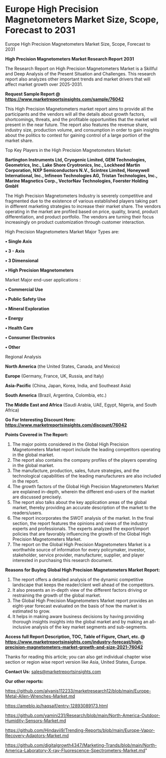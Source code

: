 # Europe High Precision Magnetometers Market Size, Scope, Forecast to 2031
 Europe High Precision Magnetometers Market Size, Scope, Forecast to 2031

<strong>High Precision Magnetometers Market Research Report 2031</strong>

The Research Report on High Precision Magnetometers Market is a Skillful and Deep Analysis of the Present Situation and Challenges. This research report also analyzes other important trends and market drivers that will affect market growth over 2025-2031.

<strong>Request Sample Report @ <a href=https://www.marketreportsinsights.com/sample/76042>https://www.marketreportsinsights.com/sample/76042</a></strong>

This High Precision Magnetometers market report aims to provide all the participants and the vendors will all the details about growth factors, shortcomings, threats, and the profitable opportunities that the market will present in the near future. The report also features the revenue share, industry size, production volume, and consumption in order to gain insights about the politics to contest for gaining control of a large portion of the market share.

Top Key Players in the High Precision Magnetometers Market:

<strong>Bartington Instruments Ltd, Cryogenic Limited, GEM Technologies, Geometrics, Inc., Lake Shore Cryotronics, Inc., Lockheed Martin Corporation, NXP Semiconductors N.V., Scintrex Limited, Honeywell International, Inc., Infineon Technologies AG, Tristan Technologies, Inc., Marine Magnetics Corp., VectorNav Technologies, Foerster Holding GmbH</strong>

The High Precision Magnetometers Industry is severely competitive and fragmented due to the existence of various established players taking part in different marketing strategies to increase their market share. The vendors operating in the market are profiled based on price, quality, brand, product differentiation, and product portfolio. The vendors are turning their focus increasingly on product customization through customer interaction.

High Precision Magnetometers Market Major Types are:

<strong>• Single Axis

• 3 - Axis

• 3 Dimensional

• High Precision Magnetometers</strong>

Market Major end-user applications :

<strong>• Commercial Use

• Public Safety Use

• Mineral Exploration

• Energy

• Health Care

• Consumer Electronics

• Other</strong>

Regional Analysis

</u><strong><b>North America</b></strong> (the United States, Canada, and Mexico)

<strong><b>Europe </b></strong>(Germany, France, UK, Russia, and Italy)

<strong><b>Asia-Pacific</b></strong> (China, Japan, Korea, India, and Southeast Asia)

<strong><b>South America</b></strong> (Brazil, Argentina, Colombia, etc.)

<strong><b>The Middle East and Africa</b></strong> (Saudi Arabia, UAE, Egypt, Nigeria, and South Africa)

<strong>Go For Interesting Discount Here: <a href=https://www.marketreportsinsights.com/discount/76042>https://www.marketreportsinsights.com/discount/76042</a></strong>

<strong>Points Covered in The Report:</strong>
<ol>
  <li>The major points considered in the Global High Precision Magnetometers Market report include the leading competitors operating in the global market.</li>
  <li>The report also contains the company profiles of the players operating in the global market.</li>
  <li>The manufacture, production, sales, future strategies, and the technological capabilities of the leading manufacturers are also included in the report.</li>
  <li>The growth factors of the Global High Precision Magnetometers Market are explained in-depth, wherein the different end-users of the market are discussed precisely.</li>
  <li>The report also talks about the key application areas of the global market, thereby providing an accurate description of the market to the readers/users.</li>
  <li>The report incorporates the SWOT analysis of the market. In the final section, the report features the opinions and views of the industry experts and professionals. The experts analyzed the export/import policies that are favorably influencing the growth of the Global High Precision Magnetometers Market.</li>
  <li>The report on the Global High Precision Magnetometers Market is a worthwhile source of information for every policymaker, investor, stakeholder, service provider, manufacturer, supplier, and player interested in purchasing this research document.</li>
</ol>
<strong>Reasons for Buying Global High Precision Magnetometers Market Report:</strong>

<ol>
  <li>The report offers a detailed analysis of the dynamic competitive landscape that keeps the reader/client well ahead of the competitors.</li>
  <li>It also presents an in-depth view of the different factors driving or restraining the growth of the global market.</li>
  <li>The Global High Precision Magnetometers Market report provides an eight-year forecast evaluated on the basis of how the market is estimated to grow.</li>
  <li>It helps in making aware business decisions by having providing thorough insights insights into the global market and by making an all-inclusive analysis of the key market segments and sub-segments.</li>
</ol>
<strong>Access full Report Description, TOC, Table of Figure, Chart, etc. @ <a href=https://www.marketreportsinsights.com/industry-forecast/high-precision-magnetometers-market-growth-and-size-2021-76042>https://www.marketreportsinsights.com/industry-forecast/high-precision-magnetometers-market-growth-and-size-2021-76042</a></strong>


Thanks for reading this article; you can also get individual chapter wise section or region wise report version like Asia, United States, Europe.

<strong>Contact Us:</strong>
sales@marketreportsinsights.com

<strong>Our other reports:</strong>

<a href=https://github.com/alyanis112233/marketresearch12/blob/main/Europe-Metal-Allen-Wrenches-Market.md>https://github.com/alyanis112233/marketresearch12/blob/main/Europe-Metal-Allen-Wrenches-Market.md</a>

<a href=https://ameblo.jp/haqsaif/entry-12893089173.html>https://ameblo.jp/haqsaif/entry-12893089173.html</a>

<a href=https://github.com/yamini231/Research/blob/main/North-America-Outdoor-Humidity-Sensors-Market.md>https://github.com/yamini231/Research/blob/main/North-America-Outdoor-Humidity-Sensors-Market.md</a>

<a href=https://github.com/Hindavii9/Trending-Reports/blob/main/Europe-Vapor-Recovery-Adaptors-Market.md>https://github.com/Hindavii9/Trending-Reports/blob/main/Europe-Vapor-Recovery-Adaptors-Market.md</a>

<a href=https://github.com/digitalgrowth4347/Marketing-Trands/blob/main/North-America-Laboratory-X-ray-Fluorescence-Spectrometers-Market.md>https://github.com/digitalgrowth4347/Marketing-Trands/blob/main/North-America-Laboratory-X-ray-Fluorescence-Spectrometers-Market.md</a>"
